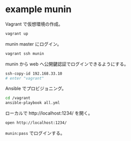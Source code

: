 # example munin

Vagrant で仮想環境の作成。

```sh
vagrant up
```

munin master にログイン。

```sh
vagrant ssh munin
```

munin から web へ公開鍵認証でログインできるようにする。

```sh
ssh-copy-id 192.168.33.10
# enter "vagrant"
```

Ansible でプロビジョニング。

```sh
cd /vagrant
ansible-playbook all.yml
```

ローカルで http://localhost:1234/ を開く。

```sh
open http://localhost:1234/
```

`munin:pass` でログインする。
